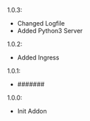 1.0.3:

- Changed Logfile
- Added Python3 Server

1.0.2:

- Added Ingress

1.0.1:

- #######

1.0.0:

- Init Addon